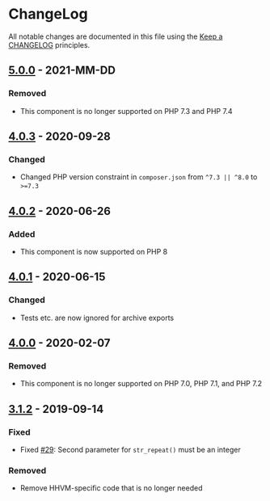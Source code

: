 # ChangeLog

All notable changes are documented in this file using the [Keep a CHANGELOG](https://keepachangelog.com/) principles.

## [5.0.0] - 2021-MM-DD

### Removed

* This component is no longer supported on PHP 7.3 and PHP 7.4

## [4.0.3] - 2020-09-28

### Changed

* Changed PHP version constraint in `composer.json` from `^7.3 || ^8.0` to `>=7.3`

## [4.0.2] - 2020-06-26

### Added

* This component is now supported on PHP 8

## [4.0.1] - 2020-06-15

### Changed

* Tests etc. are now ignored for archive exports

## [4.0.0] - 2020-02-07

### Removed

* This component is no longer supported on PHP 7.0, PHP 7.1, and PHP 7.2

## [3.1.2] - 2019-09-14

### Fixed

* Fixed [#29](https://github.com/sebastianbergmann/exporter/pull/29): Second parameter for `str_repeat()` must be an integer

### Removed

* Remove HHVM-specific code that is no longer needed

[5.0.0]: https://github.com/sebastianbergmann/exporter/compare/4.0.3...master
[4.0.3]: https://github.com/sebastianbergmann/exporter/compare/4.0.2...4.0.3
[4.0.2]: https://github.com/sebastianbergmann/exporter/compare/4.0.1...4.0.2
[4.0.1]: https://github.com/sebastianbergmann/exporter/compare/4.0.0...4.0.1
[4.0.0]: https://github.com/sebastianbergmann/exporter/compare/3.1.2...4.0.0
[3.1.2]: https://github.com/sebastianbergmann/exporter/compare/3.1.1...3.1.2

